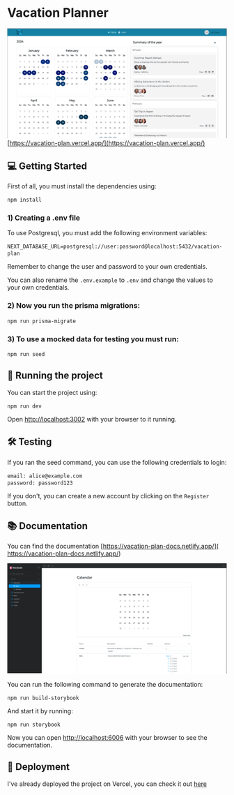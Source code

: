 # Vacation Planner

[<img src="dashboard.png" alt="dashboard">](https://vacation-plan.vercel.app/)
[https://vacation-plan.vercel.app/](https://vacation-plan.vercel.app/)
## 💻 Getting Started

First of all, you must install the dependencies using:

```bash
npm install
```

### 1) Creating a .env file

To use Postgresql, you must add the following environment variables:

```
NEXT_DATABASE_URL=postgresql://user:password@localhost:5432/vacation-plan
```

Remember to change the user and password to your own credentials.

You can also rename the ```.env.example``` to ```.env``` and change the values to your own credentials.

### 2) Now you run the prisma migrations:

```bash
npm run prisma-migrate
```

### 3) To use a mocked data for testing you must run:

```
npm run seed
```

## 🚀 Running the project

You can start the project using:
```
npm run dev
```

Open [http://localhost:3002](http://localhost:3002) with your browser to it running.

## 🛠️ Testing

If you ran the seed command, you can use the following credentials to login:

```
email: alice@example.com
password: password123
```

If you don't, you can create a new account by clicking on the ```Register``` button.


## 📚 Documentation

You can find the documentation [https://vacation-plan-docs.netlify.app/](
https://vacation-plan-docs.netlify.app/)

<img src="documentation.png" alt="documentation">

You can run the following command to generate the documentation:

```
npm run build-storybook
```

And start it by running:

```
npm run storybook
```

Now you can open [http://localhost:6006](http://localhost:6006) with your browser to see the documentation.

## 🎉 Deployment
I've already deployed the project on Vercel, you can check it out [here](
https://vacation-plan.vercel.app/)
